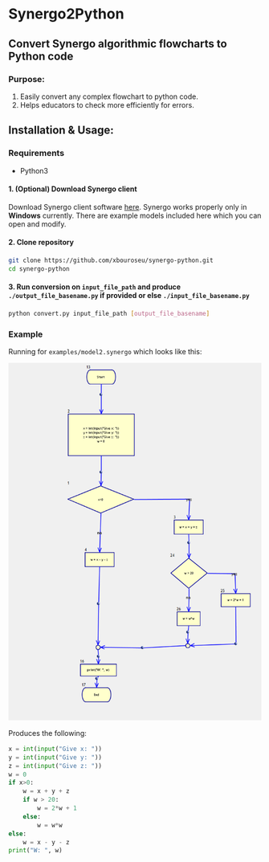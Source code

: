 # Synergo2Python
## Convert Synergo algorithmic flowcharts to Python code

### Purpose:
1. Easily convert any complex flowchart to python code.
2. Helps educators to check more efficiently for errors.

## Installation & Usage:
### Requirements
- Python3

#### 1. (Optional) Download Synergo client
Download Synergo client software [here](https://synergo.software.informer.com/download/).
Synergo works properly only in **Windows** currently. There are example models included here which you can open and modify.

#### 2. Clone repository
```sh
git clone https://github.com/xbouroseu/synergo-python.git
cd synergo-python
```

#### 3. Run conversion on `input_file_path` and produce `./output_file_basename.py` if provided or else `./input_file_basename.py`
``` sh
python convert.py input_file_path [output_file_basename]
```
### Example
Running for `examples/model2.synergo` which looks like this:

![alt text](https://github.com/xbouroseu/synergo-python/blob/master/examples/model2.png)

Produces the following:
```python
x = int(input("Give x: "))
y = int(input("Give y: "))
z = int(input("Give z: "))
w = 0
if x>0:
    w = x + y + z
    if w > 20:
        w = 2*w + 1
    else:
        w = w*w
else:
    w = x - y - z
print("W: ", w)
```
